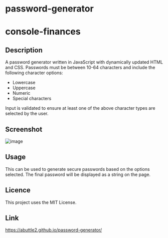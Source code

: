 # password-generator

# console-finances

## Description

A password generator written in JavaScript with dynamically updated HTML and CSS. Passwords must be between 10-64 characters and include the following character options:

* Lowercase
* Uppercase
* Numeric
* Special characters 

Input is validated to ensure at least one of the above character types are selected by the user.

## Screenshot

![image](https://user-images.githubusercontent.com/32392106/211219320-4536b688-12ea-4e7f-bce5-1546e2babaa8.png)

## Usage

This can be used to generate secure passwords based on the options selected. The final password will be displayed as a string on the page.

## Licence

This project uses the MIT License.

## Link

https://abuttle2.github.io/password-generator/
